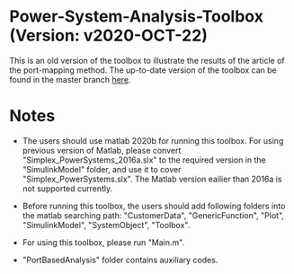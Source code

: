 # Power-System-Analysis-Toolbox (Version: v2020-OCT-22)

This is an old version of the toolbox to illustrate the results of the article of the port-mapping method. The up-to-date version of the toolbox can be found in the master branch [here](https://github.com/Future-Power-Networks/Simplus-Grid-Tool).

# Notes

* The users should use matlab 2020b for running this toolbox. For using previous version of Matlab, please convert "Simplex_PowerSystems_2016a.slx" to the required version in the "SimulinkModel" folder, and use it to cover "Simplex_PowerSystems.slx". The Matlab version eailier than 2016a is not supported currently.

* Before running this toolbox, the users should add following folders into the matlab searching path: "CustomerData", "GenericFunction", "Plot", "SimulinkModel", "SystemObject", "Toolbox".

* For using this toolbox, please run "Main.m".

* "PortBasedAnalysis" folder contains auxiliary codes.

